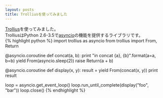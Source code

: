 ```yaml
---
layout: posts
title: Trolliusを使ってみました 
---
```

[Trollius](http://trollius.readthedocs.org/en/latest/index.html)を使ってみました。     
TrolliusはPython 2.6-3.5で[asyncio](http://docs.python.jp/3/library/asyncio.html)の機能を提供するライブラリです。    
{% highlight python %}
import trollius as asyncio
from trollius import From, Return


@asyncio.coroutine
def concat(a, b):
    print "in concat {a}, {b}".format(a=a, b=b)
    yield From(asyncio.sleep(2))
    raise Return(a + b)


@asyncio.coroutine
def display(x, y):
    result = yield From(concat(x, y))
    print result

loop = asyncio.get_event_loop()
loop.run_until_complete(display("foo", "bar"))
loop.close()
{% endhighlight %}

